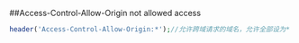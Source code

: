 ##Access-Control-Allow-Origin not allowed access

```phpheader('Access-Control-Allow-Origin:*');//允许跨域请求的域名，允许全部设为*```